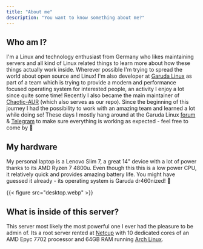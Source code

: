 ```yaml
---
title: "About me"
description: "You want to know something about me?"
---
```


## Who am I?
I'm a Linux and technology enthusiast from Germany who likes maintaining servers and all kind of Linux related things to learn more about how these things actually work inside. Wherever possible I'm trying to spread the world about open source and Linux! I'm also developer at [Garuda Linux](https://garudalinux.org) as part of a team which is trying to provide a modern and performance focused operating system for interested people, an activity I enjoy a lot since quite some time! Recently I also became the main maintainer of [Chaotic-AUR](https://aur.chaotic.cx) (which also serves as our repo). Since the beginning of this journey I had the possibility to work with an amazing team and learned a lot while doing so! These days I mostly hang around at the Garuda Linux [forum](https://forum.garudalinux.org) & [Telegram](https://t.me/garudalinux) to make sure everything is working as expected - feel free to come by :wave:

## My hardware
My personal laptop is a Lenovo Slim 7, a great 14" device with a lot of power thanks to its AMD Ryzen 7 4800u. Even though this this is a low power CPU, it relatively quick and provides amazing battery life. You might have guessed it already - its operating system is Garuda dr460nized! :dragon:

{{< figure src="desktop.webp" >}}

## What is inside of this server?
This server most likely the most powerful one I ever had the pleasure to be admin of. Its a root server rented at [Netcup](https://netcup.eu) with 10 dedicated cores of an AMD Epyc 7702 processor and 64GB RAM running [Arch Linux](https://archlinux.org).

